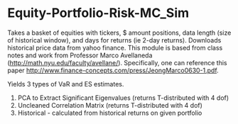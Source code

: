 # Equity-Portfolio-Risk-MC_Sim

Takes a basket of equities with tickers, $ amount positions, data length (size of historical window), and days for returns (ie 2-day returns).  Downloads historical price data from yahoo finance.  This module is based from class notes and work from Professor Marco Avellaneda (http://math.nyu.edu/faculty/avellane/).  Specifically, one can reference this paper http://www.finance-concepts.com/press/JeongMarco0630-1.pdf.


Yields 3 types of VaR and ES estimates.  

1.  PCA to Extract Significant Eigenvalues (returns T-distributed with 4 dof)
2.  Uncleaned Correlation Matrix (returns T-distributed with 4 dof)
3.  Historical - calculated from historical returns on given portfolio

